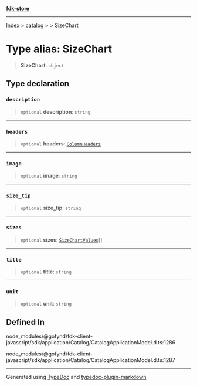 [**fdk-store**](../../../README.md)
***

[Index](../../../API.md) > [catalog](../../README.md) > [<internal>](../README.md) > SizeChart

# Type alias: SizeChart

> **SizeChart**: `object`

## Type declaration

### `description`

> `optional` **description**: `string`

***

### `headers`

> `optional` **headers**: [`ColumnHeaders`](type-alias.ColumnHeaders.md)

***

### `image`

> `optional` **image**: `string`

***

### `size_tip`

> `optional` **size\_tip**: `string`

***

### `sizes`

> `optional` **sizes**: [`SizeChartValues`](type-alias.SizeChartValues.md)[]

***

### `title`

> `optional` **title**: `string`

***

### `unit`

> `optional` **unit**: `string`

## Defined In

node\_modules/@gofynd/fdk-client-javascript/sdk/application/Catalog/CatalogApplicationModel.d.ts:1286

node\_modules/@gofynd/fdk-client-javascript/sdk/application/Catalog/CatalogApplicationModel.d.ts:1287

***
Generated using [TypeDoc](https://typedoc.org/) and [typedoc-plugin-markdown](https://www.npmjs.com/package/typedoc-plugin-markdown)
